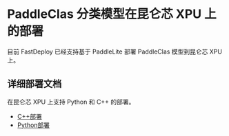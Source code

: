 # PaddleClas 分类模型在昆仑芯 XPU 上的部署
目前 FastDeploy 已经支持基于 PaddleLite 部署 PaddleClas 模型到昆仑芯 XPU 上。


## 详细部署文档

在昆仑芯 XPU 上支持 Python 和 C++ 的部署。

- [C++部署](cpp)
- [Python部署](./../python/)
